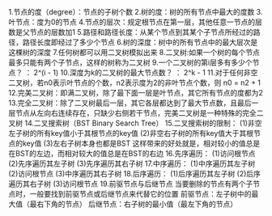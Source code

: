   1.节点的度（degree）：节点的子树个数
  2.树的度：树的所有节点中最大的度数
  3.叶节点：度为0的节点
  4.节点的层次：规定根节点在第一层，其他任意一节点的层数是父节点的层数加1
  5.路径和路径长度：从某个节点到其某个子节点所经过的路径，路径长度即经过了多少个节点
  6.树的深度：树中的所有节点中的最大层次是这棵树的深度
  7.任何树都可以用二叉树模拟出来
  8.二叉树:如果一个树的每个节点最多只能有两个子节点，这样的树称为二叉树
  9.一个二叉树的第i层多有多少个节点？ ： 2^(i - 1)
  10.深度为k的二叉树的最大节点数？ ： 2^k - 1
  11.对于任何非空二叉树，若n0表示叶节点的个数，n2表示度为2的非叶节点个数，则 n0 = n2 + 1
  12.完美二叉树：即满二叉树，除了最下面一层是叶节点，其它所有节点的度都为2
  13.完全二叉树：除了二叉树最后一层，其它各层都达到了最大节点数，且最后一层节点从左向右连续存在，只缺少右侧若干节点，完美二叉树是一种特殊的完全二叉树
  14.二叉搜索树（BST Binary Search Tree）
  15.二叉搜索树的限制：
    (1)非空左子树的所有key值小于其根节点的key值
    (2)非空右子树的所有key值大于其根节点的key值
    (3)左右子树本身也都是BST
    这样带来的好处就是，相对较小的值总是在BST的左边，而相对较大的值总是在BST的右边
  16.先序遍历：
    (1)访问根节点
    (2)先序遍历其左子树
    (3)先序遍历其右子树
  17.中序遍历：
    (1)中序遍历其左子树
    (2)访问根节点
    (3)中序遍历其右子树
  18.后序遍历：
    (1)后序遍历其左子树
    (2)后序遍历其右子树
    (3)访问根节点
  19.前驱节点与后继节点
    当要删除的节点有两个子节点时，一般要找到前驱节点或后继节点来代替它的位置
    前驱节点：左子树中的最大值（最右下角的节点）
    后继节点：右子树的最小值（最左下角的节点）